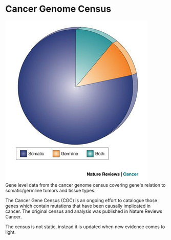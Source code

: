 # Cancer Genome Census

![Screenshot](cgc_screenshot_1.png)
<br />
Gene level data from the cancer genome census covering gene's relation to somatic/germline
tumors and tissue types.

The Cancer Gene Census (CGC) is an ongoing effort to catalogue those genes which contain mutations that have been causally implicated in cancer. The original census and analysis was published in Nature Reviews Cancer.

The census is not static, instead it is updated when new evidence comes to light.